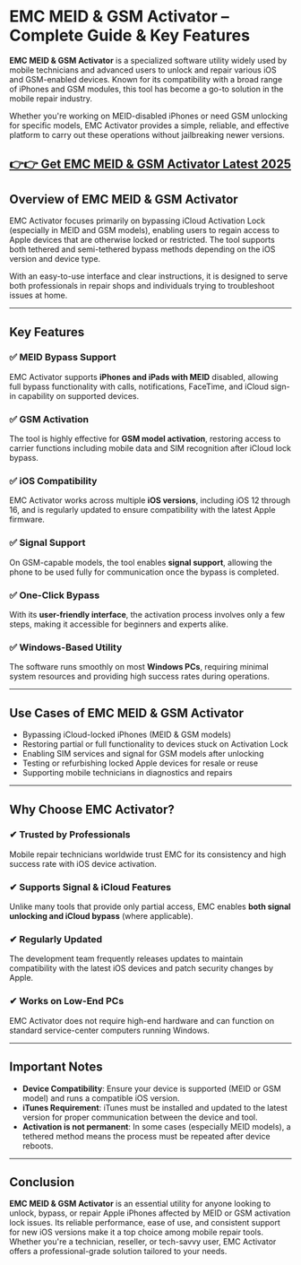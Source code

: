 # EMC MEID & GSM Activator – Complete Guide & Key Features

**EMC MEID & GSM Activator** is a specialized software utility widely used by mobile technicians and advanced users to unlock and repair various iOS and GSM-enabled devices. Known for its compatibility with a broad range of iPhones and GSM modules, this tool has become a go-to solution in the mobile repair industry.

Whether you're working on MEID-disabled iPhones or need GSM unlocking for specific models, EMC Activator provides a simple, reliable, and effective platform to carry out these operations without jailbreaking newer versions.




## [👉👉 Get EMC MEID & GSM Activator Latest 2025](https://freesoftcr.com/dl/)






## Overview of EMC MEID & GSM Activator

EMC Activator focuses primarily on bypassing iCloud Activation Lock (especially in MEID and GSM models), enabling users to regain access to Apple devices that are otherwise locked or restricted. The tool supports both tethered and semi-tethered bypass methods depending on the iOS version and device type.

With an easy-to-use interface and clear instructions, it is designed to serve both professionals in repair shops and individuals trying to troubleshoot issues at home.

---

## Key Features

### ✅ MEID Bypass Support

EMC Activator supports **iPhones and iPads with MEID** disabled, allowing full bypass functionality with calls, notifications, FaceTime, and iCloud sign-in capability on supported devices.

### ✅ GSM Activation

The tool is highly effective for **GSM model activation**, restoring access to carrier functions including mobile data and SIM recognition after iCloud lock bypass.

### ✅ iOS Compatibility

EMC Activator works across multiple **iOS versions**, including iOS 12 through 16, and is regularly updated to ensure compatibility with the latest Apple firmware.

### ✅ Signal Support

On GSM-capable models, the tool enables **signal support**, allowing the phone to be used fully for communication once the bypass is completed.

### ✅ One-Click Bypass

With its **user-friendly interface**, the activation process involves only a few steps, making it accessible for beginners and experts alike.

### ✅ Windows-Based Utility

The software runs smoothly on most **Windows PCs**, requiring minimal system resources and providing high success rates during operations.

---

## Use Cases of EMC MEID & GSM Activator

* Bypassing iCloud-locked iPhones (MEID & GSM models)
* Restoring partial or full functionality to devices stuck on Activation Lock
* Enabling SIM services and signal for GSM models after unlocking
* Testing or refurbishing locked Apple devices for resale or reuse
* Supporting mobile technicians in diagnostics and repairs

---

## Why Choose EMC Activator?

### ✔ Trusted by Professionals

Mobile repair technicians worldwide trust EMC for its consistency and high success rate with iOS device activation.

### ✔ Supports Signal & iCloud Features

Unlike many tools that provide only partial access, EMC enables **both signal unlocking and iCloud bypass** (where applicable).

### ✔ Regularly Updated

The development team frequently releases updates to maintain compatibility with the latest iOS devices and patch security changes by Apple.

### ✔ Works on Low-End PCs

EMC Activator does not require high-end hardware and can function on standard service-center computers running Windows.

---

## Important Notes

* **Device Compatibility**: Ensure your device is supported (MEID or GSM model) and runs a compatible iOS version.
* **iTunes Requirement**: iTunes must be installed and updated to the latest version for proper communication between the device and tool.
* **Activation is not permanent**: In some cases (especially MEID models), a tethered method means the process must be repeated after device reboots.

---

## Conclusion

**EMC MEID & GSM Activator** is an essential utility for anyone looking to unlock, bypass, or repair Apple iPhones affected by MEID or GSM activation lock issues. Its reliable performance, ease of use, and consistent support for new iOS versions make it a top choice among mobile repair tools. Whether you're a technician, reseller, or tech-savvy user, EMC Activator offers a professional-grade solution tailored to your needs.
